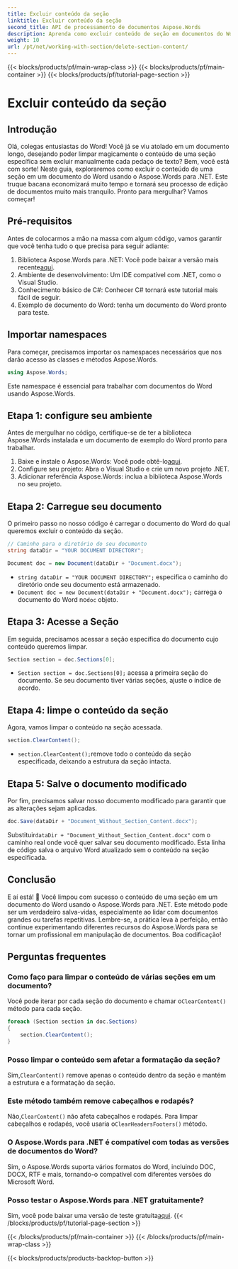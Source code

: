 ```yaml
---
title: Excluir conteúdo da seção
linktitle: Excluir conteúdo da seção
second_title: API de processamento de documentos Aspose.Words
description: Aprenda como excluir conteúdo de seção em documentos do Word usando o Aspose.Words para .NET. Este guia passo a passo garante um gerenciamento eficiente de documentos.
weight: 10
url: /pt/net/working-with-section/delete-section-content/
---
```


{{< blocks/products/pf/main-wrap-class >}}
{{< blocks/products/pf/main-container >}}
{{< blocks/products/pf/tutorial-page-section >}}

# Excluir conteúdo da seção

## Introdução

Olá, colegas entusiastas do Word! Você já se viu atolado em um documento longo, desejando poder limpar magicamente o conteúdo de uma seção específica sem excluir manualmente cada pedaço de texto? Bem, você está com sorte! Neste guia, exploraremos como excluir o conteúdo de uma seção em um documento do Word usando o Aspose.Words para .NET. Este truque bacana economizará muito tempo e tornará seu processo de edição de documentos muito mais tranquilo. Pronto para mergulhar? Vamos começar!

## Pré-requisitos

Antes de colocarmos a mão na massa com algum código, vamos garantir que você tenha tudo o que precisa para seguir adiante:

1.  Biblioteca Aspose.Words para .NET: Você pode baixar a versão mais recente[aqui](https://releases.aspose.com/words/net/).
2. Ambiente de desenvolvimento: Um IDE compatível com .NET, como o Visual Studio.
3. Conhecimento básico de C#: Conhecer C# tornará este tutorial mais fácil de seguir.
4. Exemplo de documento do Word: tenha um documento do Word pronto para teste.

## Importar namespaces

Para começar, precisamos importar os namespaces necessários que nos darão acesso às classes e métodos Aspose.Words.

```csharp
using Aspose.Words;
```

Este namespace é essencial para trabalhar com documentos do Word usando Aspose.Words.

## Etapa 1: configure seu ambiente

Antes de mergulhar no código, certifique-se de ter a biblioteca Aspose.Words instalada e um documento de exemplo do Word pronto para trabalhar.

1.  Baixe e instale o Aspose.Words: Você pode obtê-lo[aqui](https://releases.aspose.com/words/net/).
2. Configure seu projeto: Abra o Visual Studio e crie um novo projeto .NET.
3. Adicionar referência Aspose.Words: inclua a biblioteca Aspose.Words no seu projeto.

## Etapa 2: Carregue seu documento

O primeiro passo no nosso código é carregar o documento do Word do qual queremos excluir o conteúdo da seção.

```csharp
// Caminho para o diretório do seu documento
string dataDir = "YOUR DOCUMENT DIRECTORY";

Document doc = new Document(dataDir + "Document.docx");
```

- `string dataDir = "YOUR DOCUMENT DIRECTORY";` especifica o caminho do diretório onde seu documento está armazenado.
- `Document doc = new Document(dataDir + "Document.docx");` carrega o documento do Word no`doc` objeto.

## Etapa 3: Acesse a Seção

Em seguida, precisamos acessar a seção específica do documento cujo conteúdo queremos limpar.

```csharp
Section section = doc.Sections[0];
```

- `Section section = doc.Sections[0];` acessa a primeira seção do documento. Se seu documento tiver várias seções, ajuste o índice de acordo.

## Etapa 4: limpe o conteúdo da seção

Agora, vamos limpar o conteúdo na seção acessada.

```csharp
section.ClearContent();
```

- `section.ClearContent();`remove todo o conteúdo da seção especificada, deixando a estrutura da seção intacta.

## Etapa 5: Salve o documento modificado

Por fim, precisamos salvar nosso documento modificado para garantir que as alterações sejam aplicadas.

```csharp
doc.Save(dataDir + "Document_Without_Section_Content.docx");
```

 Substituir`dataDir + "Document_Without_Section_Content.docx"` com o caminho real onde você quer salvar seu documento modificado. Esta linha de código salva o arquivo Word atualizado sem o conteúdo na seção especificada.

## Conclusão

E aí está! 🎉 Você limpou com sucesso o conteúdo de uma seção em um documento do Word usando o Aspose.Words para .NET. Este método pode ser um verdadeiro salva-vidas, especialmente ao lidar com documentos grandes ou tarefas repetitivas. Lembre-se, a prática leva à perfeição, então continue experimentando diferentes recursos do Aspose.Words para se tornar um profissional em manipulação de documentos. Boa codificação!

## Perguntas frequentes

### Como faço para limpar o conteúdo de várias seções em um documento?

 Você pode iterar por cada seção do documento e chamar o`ClearContent()` método para cada seção.

```csharp
foreach (Section section in doc.Sections)
{
    section.ClearContent();
}
```

### Posso limpar o conteúdo sem afetar a formatação da seção?

 Sim,`ClearContent()` remove apenas o conteúdo dentro da seção e mantém a estrutura e a formatação da seção.

### Este método também remove cabeçalhos e rodapés?

 Não,`ClearContent()` não afeta cabeçalhos e rodapés. Para limpar cabeçalhos e rodapés, você usaria o`ClearHeadersFooters()` método.

### O Aspose.Words para .NET é compatível com todas as versões de documentos do Word?

Sim, o Aspose.Words suporta vários formatos do Word, incluindo DOC, DOCX, RTF e mais, tornando-o compatível com diferentes versões do Microsoft Word.

### Posso testar o Aspose.Words para .NET gratuitamente?

 Sim, você pode baixar uma versão de teste gratuita[aqui](https://releases.aspose.com/).
{{< /blocks/products/pf/tutorial-page-section >}}

{{< /blocks/products/pf/main-container >}}
{{< /blocks/products/pf/main-wrap-class >}}

{{< blocks/products/products-backtop-button >}}
